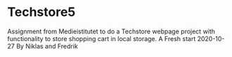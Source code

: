 # Techstore5
Assignment from Medieistitutet to do a Techstore webpage project with functionality to store shopping cart in local storage. A
Fresh start 2020-10-27
By Niklas and Fredrik
